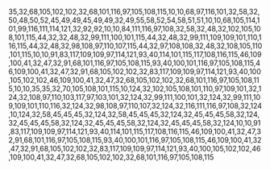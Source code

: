 35,32,68,105,102,102,32,68,101,116,97,105,108,115,10,10,68,97,116,101,32,58,32,50,48,50,52,45,49,49,45,49,49,32,49,55,58,52,54,58,51,51,10,10,68,105,114,101,99,116,111,114,121,32,92,92,10,10,84,111,116,97,108,32,58,32,48,32,102,105,108,101,115,44,32,32,48,32,99,111,100,101,115,44,32,48,32,99,111,109,109,101,110,116,115,44,32,48,32,98,108,97,110,107,115,44,32,97,108,108,32,48,32,108,105,110,101,115,10,10,91,83,117,109,109,97,114,121,93,40,114,101,115,117,108,116,115,46,109,100,41,32,47,32,91,68,101,116,97,105,108,115,93,40,100,101,116,97,105,108,115,46,109,100,41,32,47,32,91,68,105,102,102,32,83,117,109,109,97,114,121,93,40,100,105,102,102,46,109,100,41,32,47,32,68,105,102,102,32,68,101,116,97,105,108,115,10,10,35,35,32,70,105,108,101,115,10,124,32,102,105,108,101,110,97,109,101,32,124,32,108,97,110,103,117,97,103,101,32,124,32,99,111,100,101,32,124,32,99,111,109,109,101,110,116,32,124,32,98,108,97,110,107,32,124,32,116,111,116,97,108,32,124,10,124,32,58,45,45,45,32,124,32,58,45,45,45,32,124,32,45,45,45,58,32,124,32,45,45,45,58,32,124,32,45,45,45,58,32,124,32,45,45,45,58,32,124,10,10,91,83,117,109,109,97,114,121,93,40,114,101,115,117,108,116,115,46,109,100,41,32,47,32,91,68,101,116,97,105,108,115,93,40,100,101,116,97,105,108,115,46,109,100,41,32,47,32,91,68,105,102,102,32,83,117,109,109,97,114,121,93,40,100,105,102,102,46,109,100,41,32,47,32,68,105,102,102,32,68,101,116,97,105,108,115